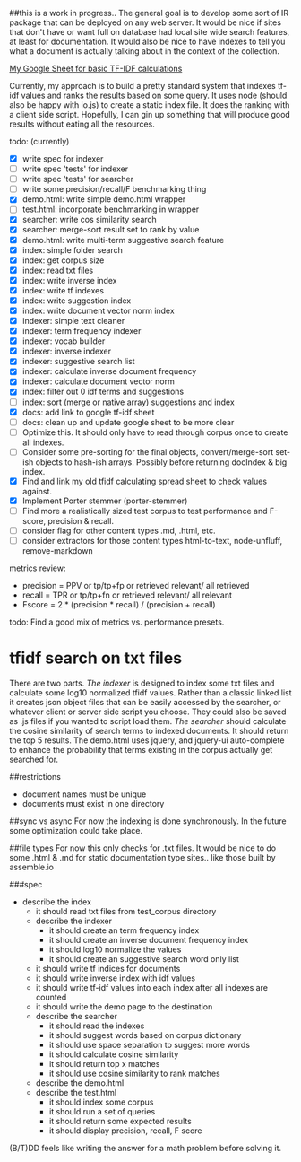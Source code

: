 ##this is a work in progress..
The general goal is to develop some sort of IR package that can be deployed on any web server.
 It would be nice if sites that don't have or want full on database had local site wide search
  features, at least for documentation. It would also be nice to have indexes to tell you what 
  a document is actually talking about in the context of the collection.


[My Google Sheet for basic TF-IDF calculations](https://docs.google.com/spreadsheets/d/1yWSgmJH1Zr5XkGIhCvssmIMYAXnNfilsidj5dsaxGl4/edit?usp=sharing)
  
Currently, my approach is to build a pretty standard system that indexes tf-idf values 
and ranks the results based on some query. It uses node (should also be happy with io.js) 
to create a static index file. It does the ranking with a client side script. 
Hopefully, I can gin up something that will produce good results without eating all the resources. 

todo: (currently)
  - [x] write spec for indexer
  - [ ] write spec 'tests' for indexer
  - [ ] write spec 'tests' for searcher
  - [ ] write some precision/recall/F benchmarking thing
  - [x] demo.html: write simple demo.html wrapper
  - [ ] test.html: incorporate benchmarking in wrapper
  - [x] searcher: write cos similarity search
  - [x] searcher: merge-sort result set to rank by value
  - [x] demo.html: write multi-term suggestive search feature
  - [x] index: simple folder search
  - [x] index: get corpus size
  - [x] index: read txt files
  - [x] index: write inverse index
  - [x] index: write tf indexes
  - [x] index: write suggestion index
  - [x] index: write document vector norm index
  - [x] indexer: simple text cleaner
  - [x] indexer: term frequency indexer
  - [x] indexer: vocab builder
  - [x] indexer: inverse indexer
  - [x] indexer: suggestive search list
  - [x] indexer: calculate inverse document frequency
  - [x] indexer: calculate document vector norm
  - [x] index: filter out 0 idf terms and suggestions
  - [ ] index: sort (merge or native array) suggestions and index 
  - [x] docs: add link to google tf-idf sheet
  - [ ] docs: clean up and update google sheet to be more clear
  - [ ] Optimize this. It should only have to read through corpus once to create all indexes.
  - [ ] Consider some pre-sorting for the final objects, convert/merge-sort set-ish objects to hash-ish arrays. Possibly before returning docIndex & big index. 
  - [x] Find and link my old tfidf calculating spread sheet to check values against. 
  - [x] Implement Porter stemmer (porter-stemmer)
  - [ ] Find more a realistically sized test corpus to test performance and F-score, precision & recall.
  - [ ] consider flag for other content types .md, .html, etc.
  - [ ] consider extractors for those content types html-to-text, node-unfluff, remove-markdown

metrics review:
  - precision = PPV or tp/tp+fp or retrieved relevant/ all retrieved
  - recall = TPR or tp/tp+fn or retrieved relevant/ all relevant
  - Fscore = 2 * (precision * recall) / (precision + recall)
  
todo: Find a good mix of metrics vs. performance presets.

# tfidf search on txt files
There are two parts.
_The indexer_ is designed to index some txt files and calculate some log10 normalized tfidf values.
Rather than a classic linked list it creates json object files that can be easily accessed 
by the searcher, or whatever client or server side script you choose. They could also be 
saved as .js files if you wanted to script load them.
_The searcher_ should calculate the cosine similarity of search terms to indexed documents.
It should return the top 5 results. The demo.html uses jquery, and jquery-ui auto-complete to 
enhance the probability that terms existing in the corpus actually get searched for.


##restrictions
  - document names must be unique
  - documents must exist in one directory

##sync vs async
For now the indexing is done synchronously.
In the future some optimization could take place.

##file types
For now this only checks for .txt files.
It would be nice to do some .html & .md for static documentation type sites.. like those built by assemble.io

###spec
  - describe the index
    - it should read txt files from test_corpus directory
    - describe the indexer
      - it should create an term frequency index
      - it should create an inverse document frequency index
      - it should log10 normalize the values
      - it should create an suggestive search word only list
    - it should write tf indices for documents
    - it should write inverse index with idf values
    - it should write tf-idf values into each index after all indexes are counted
    - it should write the demo page to the destination
    - describe the searcher
      - it should read the indexes
      - it should suggest words based on corpus dictionary
      - it should use space separation to suggest more words
      - it should calculate cosine similarity
      - it should return top x matches
      - it should use cosine similarity to rank matches
    - describe the demo.html
    - describe the test.html
      - it should index some corpus
      - it should run a set of queries
      - it should return some expected results
      - it should display precision, recall, F score

(B/T)DD feels like writing the answer for a math problem before solving it.
